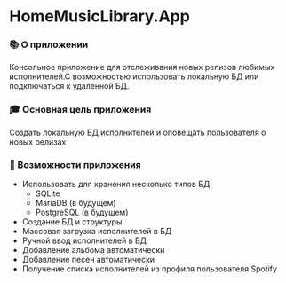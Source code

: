 # HomeMusicLibrary.App

### 📚 О приложении
Консольное приложение для отслеживания новых релизов любимых исполнителей.С возможностью использовать локальную БД или подключаться к удаленной БД.

### 🎓 Основная цель приложения
Создать локальную БД исполнителей и оповещать пользователя о новых релизах 

### 🥷 Возможности приложения
*   Использовать для хранения несколько типов БД:
    *   SQLite
    *   MariaDB (в будущем)
    *   PostgreSQL (в будущем)
*   Создание БД и структуры
*   Массовая загрузка исполнителей в БД
*   Ручной ввод исполнителей в БД
*   Добавление альбома автоматически
*   Добавление песен автоматически
*   Получение списка исполнителей из профиля пользователя Spotify

